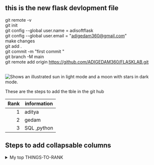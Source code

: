## this is the new flask devlopment file 
git remote -v </br>
git init </br>
git config --global user.name  = adisoftflask</br>
git config --global user.email = "adigedam360@gmail.com"</br>
make changes </br>
git add .</br>
git commit -m "first commit "</br>
git branch -M main</br>
git remote add origin https://github.com/ADIGEDAM360/FLASKLAB.git</br>

</br>
<picture>
  <source media="(prefers-color-scheme: dark)" srcset="https://user-images.githubusercontent.com/25423296/163456776-7f95b81a-f1ed-45f7-b7ab-8fa810d529fa.png">
  <source media="(prefers-color-scheme: light)" srcset="https://user-images.githubusercontent.com/25423296/163456779-a8556205-d0a5-45e2-ac17-42d089e3c3f8.png">
  <img alt="Shows an illustrated sun in light mode and a moon with stars in dark mode." src="https://user-images.githubusercontent.com/25423296/163456779-a8556205-d0a5-45e2-ac17-42d089e3c3f8.png">
</picture>


These are the steps to add the tble in the git hub 

| Rank |information |
|-----:|-----------|
|     1|aditya     |
|     2|gedam      |
|     3| SQL ,python       |

## Steps to add  collapsable columns 
<details>
<summary>My top THINGS-TO-RANK</summary>

| Rank | Information |
|-----:|-----------|
|     1|aditya     |
|     2|gedam      |
|     3| SQL ,python       |

</details>

